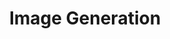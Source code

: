---
title: "Image Generation"
layout: default
parent: API usecases
permalink: /image-generation/
---